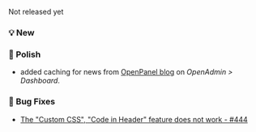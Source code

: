 Not released yet

### 💡 New

### 💅 Polish
- added caching for news from [OpenPanel blog](https://openpanel.com/blog) on *OpenAdmin > Dashboard*.

### 🐛 Bug Fixes
- [The "Custom CSS", "Code in Header" feature does not work - #444](https://github.com/stefanpejcic/OpenPanel/issues/444)
